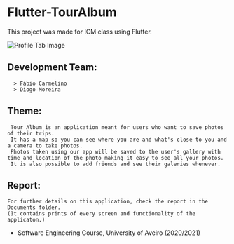# Flutter-TourAlbum
 This project was made for ICM class using Flutter.
 
 ![Profile Tab Image](https://github.com/FabioSparta/Flutter-TourAlbum/blob/master/Documents/ProfileTabScreenShot.jpg&s=200)
 
 ## Development Team:
      > Fábio Carmelino
      > Diogo Moreira

## Theme: 
     Tour Album is an application meant for users who want to save photos of their trips.
     It has a map so you can see where you are and what's close to you and a camera to take photos. 
     Photos taken using our app will be saved to the user's gallery with time and location of the photo making it easy to see all your photos. 
     It is also possible to add friends and see their galeries whenever.
## Report: 
    For further details on this application, check the report in the Documents folder. 
    (It contains prints of every screen and functionality of the applicaton.)

- Software Engineering Course, University of Aveiro   (2020/2021)
